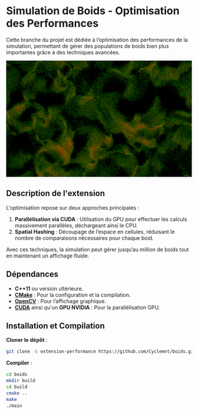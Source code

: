 # Simulation de Boids - Optimisation des Performances  

Cette branche du projet est dédiée à l’optimisation des performances de la simulation, permettant de gérer des populations de boids bien plus importantes grâce à des techniques avancées.  

<p align="center">
  <img src="demo-performance.png" alt="Demo"/>
</p>


## Description de l'extension  
L'optimisation repose sur deux approches principales :  
1. **Parallélisation via CUDA** : Utilisation du GPU pour effectuer les calculs massivement parallèles, déchargeant ainsi le CPU.  
2. **Spatial Hashing** : Découpage de l’espace en cellules, réduisant le nombre de comparaisons nécessaires pour chaque boid.  

Avec ces techniques, la simulation peut gérer jusqu’au million de boids tout en maintenant un affichage fluide.  

## Dépendances  
- **C++11** ou version ultérieure.  
- **[CMake](https://cmake.org/)** : Pour la configuration et la compilation.  
- **[OpenCV](https://opencv.org/)** : Pour l’affichage graphique.  
- **[CUDA](https://developer.nvidia.com/cuda-toolkit)** ainsi qu'un **GPU NVIDIA** : Pour la parallélisation GPU.  

## Installation et Compilation  
**Cloner le dépôt** :  
   ```bash
   git clone -b extension-performance https://github.com/Cyclemnt/boids.git
   ```  

**Compiler** :  
   ```bash
   cd boids
   mkdir build
   cd build
   cmake ..  
   make
   ./main
   ```  
